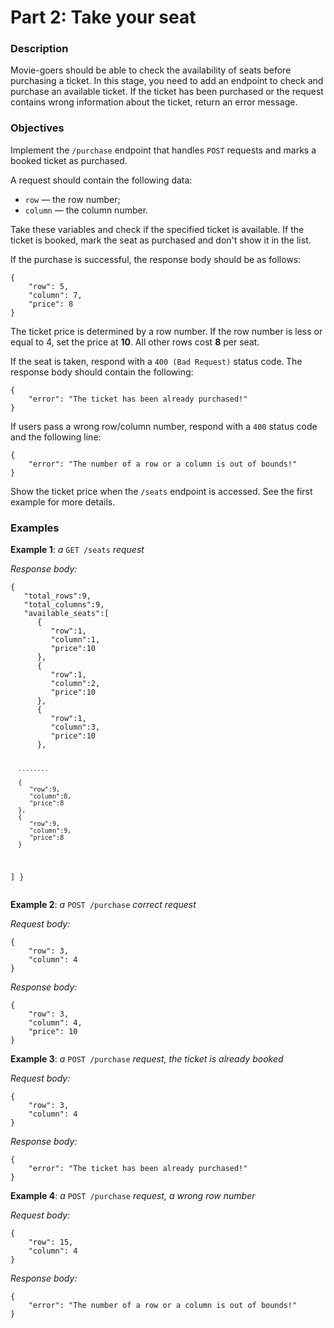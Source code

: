 <h1>Part 2: Take your seat</h1>

<h3 id="description">Description</h3>
<p>Movie-goers should be able to check the availability of seats before purchasing a ticket. In this stage, you need to add an endpoint to check and purchase an available ticket. If the ticket has been purchased or the request contains wrong information about the ticket, return an error message.</p>
<h3 id="objectives">Objectives</h3>
<p>Implement the <code class="language-json">/purchase</code> endpoint that handles <code class="language-json">POST</code> requests and marks a booked ticket as purchased.</p>
<p>A request should contain the following data:</p>
<ul>
<li><code class="language-json">row</code> — the row number;</li>
<li><code class="language-json">column</code> — the column number.</li>
</ul>
<p>Take these variables and check if the specified ticket is available. If the ticket is booked, mark the seat as purchased and don't show it in the list.</p>
<p>If the purchase is successful, the response body should be as follows:</p>
<pre><code class="language-json">{
    "row": 5,
    "column": 7,
    "price": 8
}</code></pre>
<p>The ticket price is determined by a row number. If the row number is less or equal to 4, set the price at <strong>10</strong>. All other rows cost <strong>8</strong> per seat.</p>
<p>If the seat is taken, respond with a <code class="language-json">400 (Bad Request)</code> status code.<strong> </strong>The response body should contain the following:</p>
<pre><code class="language-json">{
    "error": "The ticket has been already purchased!"
}</code></pre>
<p>If users pass a wrong row/column number, respond with a <code class="language-json">400</code> status code and the following line:</p>
<pre><code class="language-json">{
    "error": "The number of a row or a column is out of bounds!"
}</code></pre>
<p>Show the ticket price when the <code class="language-json">/seats</code> endpoint is accessed. See the first example for more details.</p>
<h3 id="examples">Examples</h3>
<p><strong>Example 1</strong>: <em>a</em> <code class="language-json">GET /seats</code> <em>request</em></p>
<p><em>Response body:</em></p>
<pre><code class="language-json">{
   "total_rows":9,
   "total_columns":9,
   "available_seats":[
      {
         "row":1,
         "column":1,
         "price":10
      },
      {
         "row":1,
         "column":2,
         "price":10
      },
      {
         "row":1,
         "column":3,
         "price":10
      },

      ........

      {
         "row":9,
         "column":8,
         "price":8
      },
      {
         "row":9,
         "column":9,
         "price":8
      }
   ]
}</code></pre>
<p><strong>Example 2</strong>: <em>a</em> <code class="language-json">POST /purchase</code> <em>correct request</em></p>
<p><em>Request body:</em></p>
<pre><code class="language-json">{
    "row": 3,
    "column": 4
}</code></pre>
<p><em>Response body:</em></p>
<pre><code class="language-json">{
    "row": 3,
    "column": 4,
    "price": 10
}</code></pre>
<p><strong>Example 3</strong>: <em>a</em> <code class="language-json">POST /purchase</code> <em>request, the ticket is already booked</em></p>
<p><em>Request body:</em></p>
<pre><code class="language-json">{
    "row": 3,
    "column": 4
}</code></pre>
<p><em>Response body:</em></p>
<pre><code class="language-json">{
    "error": "The ticket has been already purchased!"
}</code></pre>
<p><strong>Example 4</strong>: <em>a</em> <code class="language-json">POST /purchase</code> <em>request, a wrong row number</em></p>
<p><em>Request body:</em></p>
<pre><code class="language-json">{
    "row": 15,
    "column": 4
}</code></pre>
<p><em>Response body:</em></p>
<pre><code class="language-json">{
    "error": "The number of a row or a column is out of bounds!"
}</code></pre>
